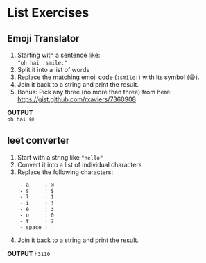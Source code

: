 List Exercises
==============

Emoji Translator
----------------

1. Starting with a sentence like: \
    `"oh hai :smile:"`
2. Split it into a list of words
3. Replace the matching emoji code (`:smile:`) with its symbol (😄).
4. Join it back to a string and print the result.
5. Bonus:
    Pick any three (no more than three) from here: https://gist.github.com/rxaviers/7360908

**OUTPUT** \
`oh hai 😄`


leet converter
--------------
1. Start with a string like `"hello"`
2. Convert it into a list of individual characters
3. Replace the following characters:
```
    - a     : @
    - s     : $
    - l     : 1
    - i     : !
    - e     : 3
    - o     : 0
    - t     : 7
    - space : _
```
4. Join it back to a string and print the result.

**OUTPUT**
`h3110`
